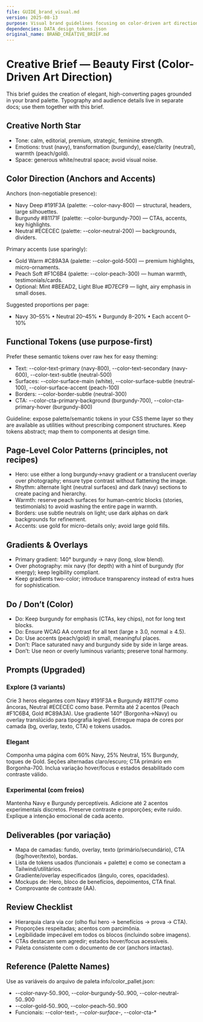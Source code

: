```yaml
---
file: GUIDE_brand_visual.md
version: 2025-08-13
purpose: Visual brand guidelines focusing on color-driven art direction
dependencies: DATA_design_tokens.json
original_name: BRAND_CREATIVE_BRIEF.md
---
```


# Creative Brief — Beauty First (Color-Driven Art Direction)

This brief guides the creation of elegant, high-converting pages grounded in your brand palette. Typography and audience details live in separate docs; use them together with this brief.

## Creative North Star
- Tone: calm, editorial, premium, strategic, feminine strength.
- Emotions: trust (navy), transformation (burgundy), ease/clarity (neutral), warmth (peach/gold).
- Space: generous white/neutral space; avoid visual noise.

## Color Direction (Anchors and Accents)
Anchors (non-negotiable presence):
- Navy Deep #191F3A (palette: --color-navy-800) — structural, headers, large silhouettes.
- Burgundy #81171F (palette: --color-burgundy-700) — CTAs, accents, key highlights.
- Neutral #ECECEC (palette: --color-neutral-200) — backgrounds, dividers.

Primary accents (use sparingly):
- Gold Warm #C89A3A (palette: --color-gold-500) — premium highlights, micro-ornaments.
- Peach Soft #F1C6B4 (palette: --color-peach-300) — human warmth, testimonials/cards.
- Optional: Mint #BEEAD2, Light Blue #D7ECF9 — light, airy emphasis in small doses.

Suggested proportions per page:
- Navy 30–55% • Neutral 20–45% • Burgundy 8–20% • Each accent 0–10%

## Functional Tokens (use purpose-first)
Prefer these semantic tokens over raw hex for easy theming:
- Text: --color-text-primary (navy-800), --color-text-secondary (navy-600), --color-text-subtle (neutral-500)
- Surfaces: --color-surface-main (white), --color-surface-subtle (neutral-100), --color-surface-accent (peach-100)
- Borders: --color-border-subtle (neutral-300)
- CTA: --color-cta-primary-background (burgundy-700), --color-cta-primary-hover (burgundy-800)

Guideline: expose palette/semantic tokens in your CSS theme layer so they are available as utilities without prescribing component structures. Keep tokens abstract; map them to components at design time.

## Page-Level Color Patterns (principles, not recipes)
- Hero: use either a long burgundy→navy gradient or a translucent overlay over photography; ensure type contrast without flattening the image.
- Rhythm: alternate light (neutral surfaces) and dark (navy) sections to create pacing and hierarchy.
- Warmth: reserve peach surfaces for human-centric blocks (stories, testimonials) to avoid washing the entire page in warmth.
- Borders: use subtle neutrals on light; use dark alphas on dark backgrounds for refinement.
- Accents: use gold for micro-details only; avoid large gold fills.

## Gradients & Overlays
- Primary gradient: 140° burgundy → navy (long, slow blend).
- Over photography: mix navy (for depth) with a hint of burgundy (for energy); keep legibility compliant.
- Keep gradients two-color; introduce transparency instead of extra hues for sophistication.

## Do / Don’t (Color)
- Do: Keep burgundy for emphasis (CTAs, key chips), not for long text blocks.
- Do: Ensure WCAG AA contrast for all text (large ≥ 3.0, normal ≥ 4.5).
- Do: Use accents (peach/gold) in small, meaningful places.
- Don’t: Place saturated navy and burgundy side by side in large areas.
- Don’t: Use neon or overly luminous variants; preserve tonal harmony.

## Prompts (Upgraded)
### Explore (3 variants)
Crie 3 heros elegantes com Navy #191F3A e Burgundy #81171F como âncoras, Neutral #ECECEC como base. Permita até 2 acentos (Peach #F1C6B4, Gold #C89A3A). Use gradiente 140° (Borgonha→Navy) ou overlay translúcido para tipografia legível. Entregue mapa de cores por camada (bg, overlay, texto, CTA) e tokens usados.

### Elegant
Componha uma página com 60% Navy, 25% Neutral, 15% Burgundy, toques de Gold. Seções alternadas claro/escuro; CTA primário em Borgonha-700. Inclua variação hover/focus e estados desabilitado com contraste válido.

### Experimental (com freios)
Mantenha Navy e Burgundy perceptíveis. Adicione até 2 acentos experimentais discretos. Preserve contraste e proporções; evite ruído. Explique a intenção emocional de cada acento.

## Deliverables (por variação)
- Mapa de camadas: fundo, overlay, texto (primário/secundário), CTA (bg/hover/texto), bordas.
- Lista de tokens usados (funcionais + palette) e como se conectam a Tailwind/utilitários.
- Gradiente/overlay especificados (ângulo, cores, opacidades).
- Mockups de: Hero, bloco de benefícios, depoimentos, CTA final.
- Comprovante de contraste (AA).

## Review Checklist
- Hierarquia clara via cor (olho flui hero → benefícios → prova → CTA).
- Proporções respeitadas; acentos com parcimônia.
- Legibilidade impecável em todos os blocos (incluindo sobre imagens).
- CTAs destacam sem agredir; estados hover/focus acessíveis.
- Paleta consistente com o documento de cor (anchors intactas).

## Reference (Palette Names)
Use as variáveis do arquivo de paleta info/color_pallet.json:
- --color-navy-50..900, --color-burgundy-50..900, --color-neutral-50..900
- --color-gold-50..900, --color-peach-50..900
- Funcionais: --color-text-*, --color-surface-*, --color-cta-*

